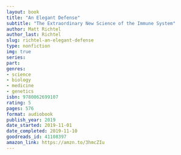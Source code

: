 ```yaml
---
layout: book
title: "An Elegant Defense"
subtitle: "The Extraordinary New Science of the Immune System"
author: Matt Richtel
author_last: Richtel
slug: richtel-an-elegant-defense
type: nonfiction
img: true
series: 
part: 
genres:
- science
- biology
- medicine
- genetics
isbn: 9780062699107
rating: 5
pages: 576
format: audiobook
publish_year: 2019
date_started: 2019-11-01
date_completed: 2019-11-10
goodreads_id: 41108397
amazon_link: https://amzn.to/3hmcZIu
---
```


